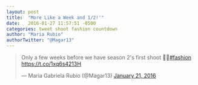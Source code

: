 ```yaml
---
layout: post
title:  "More Like a Week and 1/2!'"
date:   2016-01-27 11:57:51 -0500
categories: tweet shoot fashion countdown 
author: "Maria Rubio"
authorTwitter: "@Magar13"
---
```


<blockquote class="twitter-tweet" lang="en"><p lang="en" dir="ltr">Only a few weeks before we have season 2&#39;s first shoot 💃🏻<a href="https://twitter.com/hashtag/fashion?src=hash">#fashion</a> <a href="https://t.co/1xq6s4213H">https://t.co/1xq6s4213H</a></p>&mdash; Maria Gabriela Rubio (@Magar13) <a href="https://twitter.com/Magar13/status/690168348852797441">January 21, 2016</a></blockquote>
<script async src="//platform.twitter.com/widgets.js" charset="utf-8"></script>